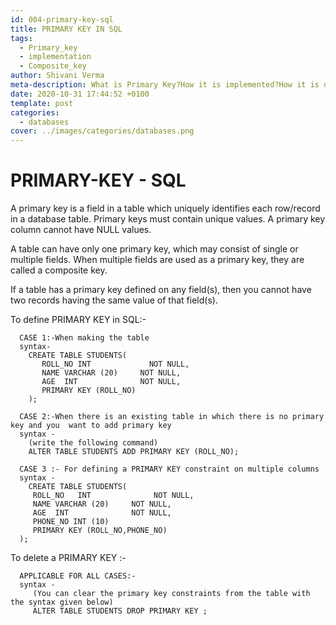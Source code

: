 ```yaml
---
id: 004-primary-key-sql
title: PRIMARY KEY IN SQL
tags:
  - Primary_key
  - implementation
  - Composite_key
author: Shivani Verma
meta-description: What is Primary Key?How it is implemented?How it is deleted and constraints related to it.
date: 2020-10-31 17:44:52 +0100
template: post
categories:
  - databases
cover: ../images/categories/databases.png
---
```





# PRIMARY-KEY - SQL

A primary key is a field in a table which uniquely identifies each row/record in a database table. Primary keys must contain unique values. 
A primary key column cannot have NULL values.

A table can have only one primary key, which may consist of single or multiple fields. 
When multiple fields are used as a primary key, they are called a composite key.

If a table has a primary key defined on any field(s), then you cannot have two records having the same value of that field(s).


To define PRIMARY KEY in SQL:-

      CASE 1:-When making the table
      syntax-
        CREATE TABLE STUDENTS(
           ROLL_NO INT             NOT NULL,
           NAME VARCHAR (20)     NOT NULL,
           AGE  INT              NOT NULL,   
           PRIMARY KEY (ROLL_NO)
        );

      CASE 2:-When there is an existing table in which there is no primary key and you  want to add primary key
      syntax -
        (write the following command)
        ALTER TABLE STUDENTS ADD PRIMARY KEY (ROLL_NO);

      CASE 3 :- For defining a PRIMARY KEY constraint on multiple columns
      syntax -
        CREATE TABLE STUDENTS(
         ROLL_NO   INT              NOT NULL,
         NAME VARCHAR (20)     NOT NULL,
         AGE  INT              NOT NULL,
         PHONE_NO INT (10)      
         PRIMARY KEY (ROLL_NO,PHONE_NO)
      );

To delete a PRIMARY KEY :-

      APPLICABLE FOR ALL CASES:-
      syntax -
         (You can clear the primary key constraints from the table with the syntax given below)
         ALTER TABLE STUDENTS DROP PRIMARY KEY ;
